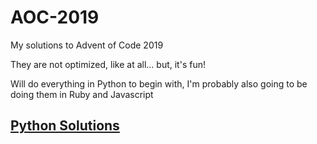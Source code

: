 # AOC-2019
My solutions to Advent of Code 2019

They are not optimized, like at all... but, it's fun!

Will do everything in Python to begin with, I'm probably also going to be doing them in Ruby and Javascript

## [Python Solutions](https://github.com/UnstoppableKjos/AOC-2019/tree/master/Python)
